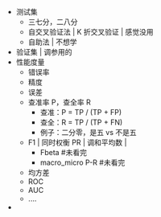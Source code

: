 
+ 测试集
	+ 三七分，二八分
	+ 自交叉验证法 | K 折交叉验证 | 感觉没用
	+ 自助法 | 不想学
+ 验证集 | 调参用的
+ 性能度量
	+ 错误率
	+ 精度
	+ 误差
	+ 查准率 P，查全率 R
		+ 查准：P = TP / (TP + FP)
		+ 查全：R = TP / (TP + FN)
		+ 例子：二分零，是五 vs 不是五
	+ F1 | 同时权衡 PR | 调和平均数 | 
		+ Fbeta #未看完 
		+ macro_micro P-R #未看完  
	+ 均方差
	+ ROC
	+ AUC
	+ ....
+ 
